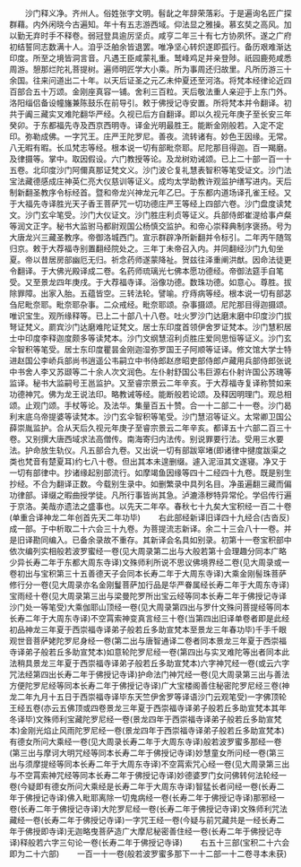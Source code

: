 <!-- { "loadSidebar": true } -->
　　沙门释义净。齐州人。俗姓张字文明。髫龀之年辞荣落彩。于是遍询名匠广探群藉。内外闲晓今古遍知。年十有五志游西域。仰法显之雅操。慕玄奘之高风。加以勤无弃时手不释卷。弱冠登具逾厉坚贞。咸亨二年三十有七方协夙怀。遂之广府初结誓同志数满十人。洎乎泛舶余皆退罢。唯净坚心转炽遂即孤行。备历艰难渐达印度。所至之境皆洞言音。凡遇王臣咸蒙礼重。鹫峰鸡足并亲登陟。祇园鹿苑咸悉周游。憩那烂陀礼菩提树。遍师明匠学大小乘。所为事周还归故里。凡所历游三十余国。往来问道出二十年。以天后证圣之元乙未仲夏还至河洛。将梵本经律论近四百部合五十万颂。金刚座真容一铺。舍利三百粒。天后敬法重人亲迎于上东门外。洛阳缁侣备设幢旛兼陈鼓乐在前导引。敕于佛授记寺安置。所将梵本并令翻译。初共于阗三藏实叉难陀翻华严经。久视已后方自翻译。即以久视元年庚子至长安三年癸卯。于东都福先寺及西京西明寺。译金光明最胜王。能断金刚般若。入定不定印。弥勒成佛。一字咒王。庄严王陀罗尼。善夜。流转诸有。妙色王因缘。无常。八无暇有暇。长瓜梵志等经。根本说一切有部毗奈耶。尼陀那目得迦。百一羯磨。及律摄等。掌中。取因假设。六门教授等论。及龙树劝诫颂。已上二十部一百一十五卷。北印度沙门阿儞真那证梵文义。沙门波仑复礼慧表智积等笔受证文。沙门法宝法藏德感成庄神英仁亮大仪慈训等证义。成均太学助教许观监护缮写进内。天后制新翻圣教序令标经首。暨和帝龙兴神龙元年乙巳。于东都内道场译孔雀王经。又于大福先寺译胜光天子香王菩萨咒一切功德庄严王等经上四部六卷。沙门盘度读梵文。沙门玄伞笔受。沙门大仪证文。沙门胜庄利贞等证义。兵部侍郎崔湜给事卢粲等润文正字。秘书大监驸马都尉观国公杨慎交监护。和帝心崇释典制序褒扬。号为大唐龙兴三藏圣教序。帝御洛城西门。宣示群辟净所新翻并令标引。二年丙午随驾归京。敕于大荐福寺别置翻经院处之。三年丁未帝召入内。并同翻经沙门九旬坐夏。帝以昔居房部幽厄无归。祈念药师遂蒙降祉。贺兹往泽重阐洪猷。因命法徒更令翻译。于大佛光殿译成二卷。名药师琉璃光七佛本愿功德经。帝御法筵手自笔受。又至景龙四年庚戌。于大荐福寺译。浴像功德。数珠功德。如意心。尊胜。拔除罪障。出家入胎。五蕴皆空。三转法轮。譬喻。疗痔病等经。根本说一切有部苾刍尼毗奈耶。毗奈耶杂事。二众戒经。毗奈耶颂。杂事摄颂。尼陀那目得迦摄颂。唯识宝生。观所缘释等。已上二十部八十八卷。吐火罗沙门达磨末磨中印度沙门拔弩证梵义。罽宾沙门达磨难陀证梵文。居士东印度首领伊舍罗证梵本。沙门慧积居士中印度李释迦度颇多等读梵本。沙门文纲慧沼利贞胜庄爱同思恒等证义。沙门玄伞智积等笔受。居士东印度瞿昙金刚迦湿弥罗国王子阿顺等证译。修文馆大学士特进赵国公李峤兵部尚书逍遥公韦嗣立中书侍郎赵彦昭吏部侍郎卢藏用兵部侍郎张说中书舍人李又苏颋等二十余人次文润色。左仆射舒国公韦巨源右仆射许国公苏瑰等监译。秘书大监嗣号王邕监护。又至睿宗景云二年辛亥。于大荐福寺复译称赞如来功德神咒。佛为龙王说法印。略教诫等经。能断般若论颂。及释因明理门。观总相颂。止观门颂。手杖等论。及法华。集量百五十赞。合一十二部二十一卷。沙门曷利末底乌帝提婆等读梵本。沙门玄伞智积等笔受。沙门慧沼等证义。太常卿卫国公薛崇胤监护。合从天后久视元年庚子至睿宗景云二年辛亥。都译五十六部二百三十卷。又别撰大唐西域求法高僧传。南海寄归内法传。别说罪要行法。受用三水要法。护命放生轨仪。凡五部合九卷。又出说一切有部跋窣堵(即诸律中揵度跋渠之类也梵音有楚夏耳)约七八十卷。但出其本未遑删缀。遽入泥洹其文遂寝。净又于一切有部律中。抄诸缘起别部流行。如摩竭鱼因缘等四十二经四十九卷。既是别生抄经。不合为翻译正数。今载别生录中。如删繁录中具列名目。净虽遍翻三藏而偏功律部。译缀之暇曲授学徒。凡所行事皆尚其急。泸漉涤秽特异常伦。学侣传行遍于京洛。美哉亦遗法之盛事也。以先天二年卒。春秋七十九矣大宝积经一百二十卷(单重合译神龙二年创首先天二年功毕)
　　右此部经新译旧译四十九经合(古沓反)成一部。于中析取二十六会三十九卷。为菩提流志新译。余二十三会八十一卷。并是旧译勘同编入。已备余录故不重存。其新译会名具如别录。初第十一卷宝积部中依次编列实相般若波罗蜜经一卷(见大周录第二出与大般若第十会理趣分同本广略少异长寿二年于东都大周东寺译)文殊师利所说不思议佛境界经二卷(见大周录或一卷初出与宝积第三十五善德天子会同本长寿二年于大周东寺译)大乘金刚髻珠菩萨修行分一卷(见大周录亦名金刚鬘菩萨加行品是华严眷属经长寿二年于大周东寺译)宝雨经十卷(见大周录第三出与梁曼陀罗所出宝云经等同本长寿二年于佛授记寺译沙门处一等笔受)大乘伽耶山顶经一卷(见大周录第四出与罗什文殊问菩提经等同本长寿二年于大周东寺译)不空罥索神变真言经三十卷(当第四出旧译单卷者即是此经初品神龙三年夏于西崇福寺译弟子般若丘多助宣梵本至景龙三年春功毕)千手千眼观世音菩萨姥陀罗尼身经一卷(第二出与唐智通译二卷者同本景龙三年夏于西崇福寺译弟子般若丘多助宣梵本)如意轮陀罗尼经一卷(第四出与实叉难陀等出者同本此法稍具景龙三年夏于西崇福寺译弟子般若丘多助宣梵本)六字神咒经一卷(或云六字咒法经第四出长寿二年于佛授记寺译)护命法门神咒经一卷(见大周录第三出与善法方便陀罗尼经等同本长寿二年于佛授记寺译)广大宝楼阁善住秘密陀罗尼经三卷(神龙二年九月十五日于西崇福寺译毕东天竺伊舍罗等译语沙门云观笔受)一字佛顶轮王经五卷(亦云五佛顶或四卷景龙三年夏于西崇福寺译弟子般若丘多助宣梵本其年冬译毕)文殊师利宝藏陀罗尼经一卷(景龙四年于西崇福寺译弟子般若丘多助宣梵本)金刚光焰止风雨陀罗尼经一卷(景龙四年于西崇福寺译弟子般若丘多助宣梵本)有德女所问大乘经一卷(见大周录长寿二年于大周东寺译)般若波罗蜜多那经一卷(第三出与摩诃大明咒经等同本长寿二年于佛授记寺译)妙慧童女所问经一卷(第三出与须摩提经等同本长寿二年于大周东寺译)不空罥索咒心经一卷(见大周录第三出与不空罥索神咒经等同本长寿二年于佛授记寺译)妙德婆罗门女问佛转何法轮经一卷(今疑即有德女所问大乘经是长寿二年于大周东寺译)智猛长者问经一卷(长寿二年于佛授记寺译)佛入毗耶离除一切鬼病经一卷(长寿二年于佛授记寺译)那邪经一卷(长寿二年于佛授记寺译)大陀罗尼经一卷(长寿二年于佛授记寺译)文殊师利咒法藏经一卷(长寿二年于佛授记寺译)一字咒王经一卷(今疑与前咒藏共是一经长寿二年于佛授即寺译)无迦略曳菩萨造广大摩尼秘密善住经一卷(长寿二年于佛授记寺译)释般若六字三句论一卷(长寿二年于佛授记寺译)
　　右五十三部(宝积二十六会即为二十六部)
　　一百一十一卷(般若波罗蜜多那下一十二部一十二卷寻本未获)
